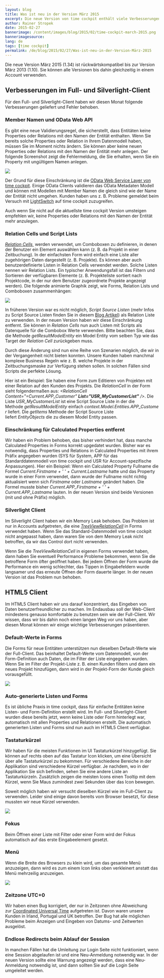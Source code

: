 ```yaml
---
layout: blog
title: Was ist neu in der Version März 2015
excerpt: Die neue Version von time cockpit enthält viele Verbesserungen zur Benutzerfreundlichkeit der HTML5 Preview. Die wichtigste Neuerung sind die Tastaturkürzel, die die Verwendung des Web-Clients viel effizienter machen. Natürlich haben wir auch im Full- und Silverlight-Client wieder Verbesserungen geliefert.
author: Rainer Stropek
date: 2015-02-27
bannerimage: /content/images/blog/2015/02/time-cockpit-march-2015.png
bannerimagesource: 
lang: de
tags: [time cockpit]
permalink: /de/blog/2015/02/27/Was-ist-neu-in-der-Version-März-2015
---
```


<p class="showcase">Die neue Version März 2015 (1.34) ist rückwärtskompatibel bis zur Version März 2013 (1.10). Sie können alle Versionen bis dahin gleichzeitig in einem Account verwenden.</p><h2>Verbesserungen im Full- und Silverlight-Client</h2><p>Für den Full- und Silverlight-Client haben wir diesen Monat folgende Verbesserungen geliefert und Fehler behoben.</p><h3>Member Namen und OData Web API</h3><p>Es gibt eine neue Validierungsregel, die sicherstellt, dass Entitäten keine Properties oder Relations mit den Namen der Entität enthalten. Wenn Sie bereits solche Properties oder Relation in Ihrem Datenmodell haben, müssen Sie im Moment nichts ändern. Sie können aber keine neuen Properties oder Relations mit den Namen der Entität mehr anlegen. Der folgende Screenshot zeigt die Fehlermeldung, die Sie erhalten, wenn Sie ein Property mit ungültigem Namen anlegen.</p><p>
  <img src="{{site.baseurl}}/content/images/blog/2015/02/SameNameProperty.png?mw=800" />
</p><p>Der Grund für diese Einschränkung ist die <a href="http://help.timecockpit.com/?topic=html/5d6e34c5-3b08-4fa4-baa0-45eb707b6b78.htm" target="_blank">OData Web Service Layer von time cockpit</a>. Einige OData Clients validieren das OData Metadaten Modell und können mit Modellen mit Member Namen die gleich sind wie der Name der Entität nicht umgehen. Kunden haben uns z. B. Probleme gemeldet beim Versuch mit <a href="https://msdn.microsoft.com/de-de/library/ff851953.aspx">LightSwitch</a> auf time cockpit zuzugreifen.</p><p>Auch wenn Sie nicht auf die aktuellste time cockpit Version umsteigen empfehlen wir, keine Properties oder Relations mit den Namen der Entität mehr anzulegen.</p><h3>Relation Cells und Script Lists</h3><p>
  <a href="http://help.timecockpit.com/?topic=html/0bc0dca0-3146-0767-90a6-7b6eb5d4ee86.htm" target="_blank">
    <em>Relation Cells</em>
  </a> werden verwendet, um Comboboxen zu definieren, in denen der Benutzer ein Element auswählen kann (z. B. da Projekt in einer Zeitbuchung). In der einfachsten Form wird einfach eine Liste aller zugehörigen Daten dargestellt (z. B. Projekte). Es können aber auch benutzerdefinierte Listen in Relation Cells verwendet werden. Solche Listen nennen wir Relation Lists. Ein typischer Anwendungsfall ist das Filtern und Sortieren der verfügbaren Elemente (z. B. Projekteliste sortiert nach Projektcode, in der nur dem Benutzer zugeordnete Projekte angezeigt werden). Die folgende animierte Graphik zeigt, wie Forms, Relation Lists und Comboboxen zusammenhängen:</p><p>
  <img src="{{site.baseurl}}/content/images/blog/2015/02/RelationListAnimated.png" />
</p><p>In früheren Version war es nicht möglich, <em>Script Source Listen</em> (mehr Infos zu Script Source Listen finden Sie in diesem <a href="http://www.timecockpit.com/blog/2014/11/27/Why-You-Need-to-Sign-Your-Custom-Code">Blog Artikel</a>) als Relation Liste zu verwenden. In der neuen Version haben wir diese Einschränkung entfernt. Sie können in <em>Relation Cells</em> nun auch Listen mit Scripts als Datenquelle für die Combobox Werte verwenden. Bitte beachten Sie, dass die Methode <em>getResultModelEntity</em> ein Model Entity vom selben Typ wie das Target der <em>Relation Cell</em> zurückgeben muss.</p><p>Durch diese Änderung sind nun eine Reihe von Szenarien möglich, die wir in der Vergangenheit nicht bieten konnten. Unsere Kunden haben manchmal komplexe Business Regeln wie z. B. welche Projekte in der Zeitbuchungsmaske zur Verfügung stehen sollen. In solchen Fällen sind Scripts die perfekte Lösung.</p><p>Hier ist ein Beispiel: Sie haben eine Form zum Editieren von Projekten mit einer Relation auf den Kunden des Projekts. Die <em>RelationCell</em> in der Form sieht folgendermaßen aus: <em>&lt;RelationCell Content="=Current.APP_Customer" <strong>List="USR_MyCustomerList"</strong> /&gt;</em>. Die Liste <em>USR_MyCustomerList</em> ist eine Script Source Liste in der die Methode <em>getResultModelEntity</em> einfach <em>context.Model.Entities.APP_Customer</em> liefert. Die <em>getItems</em> Methode der Script Source Liste liefert <em>EntityObjects</em> die zu diesem Model Entity passen.</p><h3>Einschränkung für Calculated Properties entfernt</h3><p>Wir haben ein Problem behoben, das bisher verhindert hat, dass manche Calculated Properties in Forms korrekt upgedatet wurden. Bisher war es notwendig, dass Properties und Relations in Calculated Properties mit ihrem Präfix angegeben wurden (SYS für System, APP für das Standarddatenmodell von time cockpit und USR für Account-spezifische Anpassungen). Hier ein Beispiel: Wenn ein Calculated Property Fullname die Formel <em>Current.Firstname + ' ' + Current.Lastname</em> hatte und das Property wurde in einer Form verwendet, dann wurde der Fullname nicht richtig aktualisiert wenn sich <em>Firstname</em> oder <em>Lastname</em> geändert haben. Die Formel musste bisher <em>Current.APP_Firstname + ' ' + Current.APP_Lastname</em> lauten. In der neuen Version sind beide Versionen (mit und ohne Präfix) möglich.</p><h3>Silverlight Client</h3><p>Im Silverlight Client haben wir ein Memory Leak behoben. Das Problem ist nur in Accounts aufgetreten, die eine <a href="http://help.timecockpit.com/?topic=html/54273f29-ff88-3856-effc-86cdaf662f35.htm"><em>TreeViewRelationCell</em></a> in Forms verwendet haben. Wenn Sie das Standard-Datenmodell von time cockpit nicht angepasst haben, dann waren Sie von dem Memory Leak nicht betroffen, da wir das Control dort nicht verwenden.</p><p>Wenn Sie die <em>TreeViewRelationCell</em> in eigenen Forms verwendet haben, dann haben Sie eventuell Performance Probleme bekommen, wenn Sie die betroffene Form öfter geöffnet haben. Bei jedem Öffnen der Form wurde die Performance ein wenig schlechter, das Tippen in Eingabefeldern wurde langsamer und das erneute Öffnen der Form dauerte länger. In der neuen Version ist das Problem nun behoben.</p><h2>HTML5 Client</h2><p>Im HTML5 Client haben wir uns darauf konzentriert, das Eingeben von Daten benutzerfreundlicher zu machen. Im Endausbau soll der Web-Client mindestens genauso komfortable zu benutzen sein wie der Full-Client. Wir wissen, dass wir bis dahin noch einen langen Weg vor uns haben, aber diesen Monat können wir einige wichtige Verbesserungen präsentieren.</p><h3>Default-Werte in Forms</h3><p>Die Forms für neue Entitäten unterstützen nun dieselben Default-Werte wie der Full-Client. Das beinhaltet Default-Werte vom Datenmodell, von der Form-Definition auch Daten, die im Filter der Liste eingegeben wurden. Wenn Sie im Filter der Projekt-Liste z. B. einen Kunden filtern und dann ein neues Projekt hinzufügen, dann wird in der Projekt-Form der Kunde gleich vorausgefüllt.</p><p>
  <img src="{{site.baseurl}}/content/images/blog/2015/02/default-values.png" />
</p><h3>Auto-generierte Listen und Forms</h3><p>Es ist übliche Praxis in time cockpit, dass für einfache Entitäten keine Listen- und Form-Definition erstellt wird. Im Full- und Silverlight-Client wurden diese bereits jetzt, wenn keine Liste oder Form hinterlegt war, automatisch mit allen Properties und Relationen erstellt. Die automatisch generierten Listen und Forms sind nun auch im HTML5 Client verfügbar.</p><h3>Tastaturkürzel</h3><p>Wir haben für die meisten Funktionen im UI Tastaturkürzel hinzugefügt. Sie können auf rechts oben auf das Tastatur Icon klicken, um eine Übersicht über alle Tastaturkürzel zu bekommen. Für verschiedene Bereiche in der Applikation sind verschiedene Kürzel verfügbar. Je nachdem, wo in der Applikation Sie sich befinden, sehen Sie eine andere Liste an Tastaturkürzeln. Zusätzlich zeigen die meisten Icons einen Tooltip mit dem Kürzel, wenn Sie Maus zumindest zwei Sekunden über das Icon bewegen.</p><p>Soweit möglich haben wir versucht dieselben Kürzel wie im Full-Client zu verwenden. Leider sind einige davon bereits vom Browser besetzt, für diese mussten wir neue Kürzel verwenden.</p><p>
  <img src="{{site.baseurl}}/content/images/blog/2015/02/hotkeys.png" />
</p><h3>Fokus</h3><p>Beim Öffnen einer Liste mit Filter oder einer Form wird der Fokus automatisch auf das erste Eingabeelement gesetzt.</p><h3>Menü</h3><p>Wenn die Breite des Browsers zu klein wird, um das gesamte Menü anzuzeigen, dann wird es zum einem Icon links oben verkleinert anstatt das Menü mehrzeilig anzuzeigen.</p><p>
  <img src="{{site.baseurl}}/content/images/blog/2015/02/burger-menu.png" />
</p><h3>Zeitzone UTC+0</h3><p>Wir haben einen Bug korrigiert, der nur in Zeitzonen ohne Abweichung zur <a href="http://en.wikipedia.org/wiki/UTC%C2%B100:00">Coordinated Universal Time</a> aufgetreten ist. Davon waren unsere Kunden in Irland, Portugal und UK betroffen. Der Bug hat alle möglichen Probleme beim Anzeigen und Eingeben von Datums- und Zeitwerten ausgelöst.</p><h3>Endlose Redirects beim Ablauf der Session</h3><p>In manchen Fällen hat die Umleitung zur Login Seite nicht funktioniert, wenn eine Session abgelaufen ist und eine Neu-Anmeldung notwendig war. In der neuen Version sollte eine Warnung angezeigt werden, dass eine Neu-Anmeldung notwendig ist, und dann sollten Sie auf die Login Seite umgeleitet werden.</p>